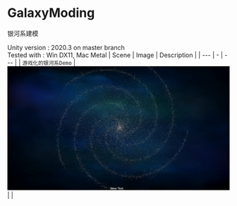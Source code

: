 # GalaxyModing
 银河系建模

 Unity version : 2020.3 on master branch \
Tested with : Win DX11, Mac Metal
| Scene | Image | Description |
| --- | - | --- |
| `游戏化的银河系Demo` | ![](images/1.png) |  |
